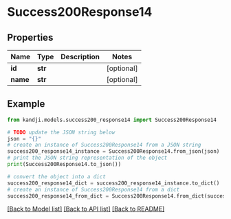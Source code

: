 # Success200Response14


## Properties

Name | Type | Description | Notes
------------ | ------------- | ------------- | -------------
**id** | **str** |  | [optional] 
**name** | **str** |  | [optional] 

## Example

```python
from kandji.models.success200_response14 import Success200Response14

# TODO update the JSON string below
json = "{}"
# create an instance of Success200Response14 from a JSON string
success200_response14_instance = Success200Response14.from_json(json)
# print the JSON string representation of the object
print(Success200Response14.to_json())

# convert the object into a dict
success200_response14_dict = success200_response14_instance.to_dict()
# create an instance of Success200Response14 from a dict
success200_response14_from_dict = Success200Response14.from_dict(success200_response14_dict)
```
[[Back to Model list]](../README.md#documentation-for-models) [[Back to API list]](../README.md#documentation-for-api-endpoints) [[Back to README]](../README.md)


